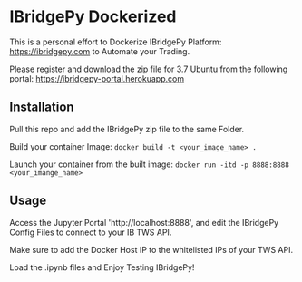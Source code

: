 # IBridgePy Dockerized

This is a personal effort to Dockerize IBridgePy Platform: https://ibridgepy.com to Automate your Trading.

Please register and download the zip file for 3.7 Ubuntu from the following portal:
https://ibridgepy-portal.herokuapp.com

## Installation

 Pull this repo and add the IBridgePy zip file to the same Folder.

 Build your container Image:
 `docker build -t <your_image_name> .`

 Launch your container from the built image:
 `docker run -itd -p 8888:8888 <your_imange_name>`

## Usage

 Access the Jupyter Portal 'http://localhost:8888', and edit the IBridgePy Config Files to connect to your IB TWS API.

 Make sure to add the Docker Host IP to the whitelisted IPs of your TWS API.

 Load the .ipynb files and Enjoy Testing IBridgePy!
